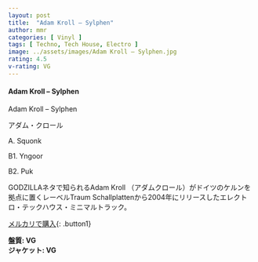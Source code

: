 ```yaml
---
layout: post
title:  "Adam Kroll – Sylphen"
author: mmr
categories: [ Vinyl ]
tags: [ Techno, Tech House, Electro ]
image: ../assets/images/Adam Kroll – Sylphen.jpg
rating: 4.5
v-rating: VG
---
```


#### Adam Kroll – Sylphen

Adam Kroll – Sylphen

アダム・クロール

A. Squonk

B1. Yngoor

B2. Puk

GODZILLAネタで知られるAdam Kroll （アダムクロール）がドイツのケルンを拠点に置くレーベルTraum Schallplattenから2004年にリリースしたエレクトロ・テックハウス・ミニマルトラック。

[メルカリで購入](https://jp.mercari.com/item/m31773520944?afid=6142608987){: .button1}

<div class="mt-4 mb-4 d-flex align-items-center">
<strong class="mr-1">盤質: VG</strong>
</div>
<div class="mt-4 mb-4 d-flex align-items-center">
<strong class="mr-1">ジャケット: VG</strong>
</div>
